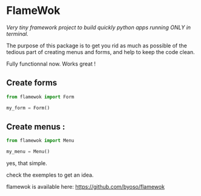 # FlameWok

_Very tiny framework project to build quickly python apps running
ONLY in terminal._

The purpose of this package is to get you rid as much as possible 
of the tedious part of creating menus and forms, and help to keep
the code clean.

Fully functionnal now. Works great !


## Create forms
```python
from flamewok import Form

my_form = Form()
```
## Create menus : 
```python
from flamewok import Menu

my_menu = Menu()
```

yes, that simple.

check the exemples to get an idea.



flamewok is available here:
https://github.com/byoso/flamewok
